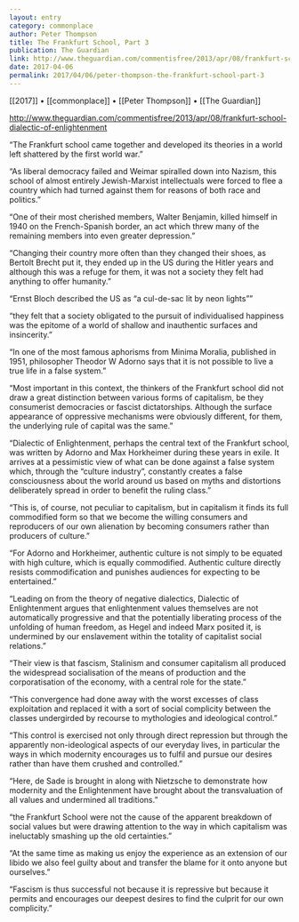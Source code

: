 ```yaml
---
layout: entry
category: commonplace
author: Peter Thompson
title: The Frankfurt School, Part 3
publication: The Guardian
link: http://www.theguardian.com/commentisfree/2013/apr/08/frankfurt-school-dialectic-of-enlightenment
date: 2017-04-06
permalink: 2017/04/06/peter-thompson-the-frankfurt-school-part-3
---
```


[[2017]] • [[commonplace]] • [[Peter Thompson]] • [[The Guardian]] 

http://www.theguardian.com/commentisfree/2013/apr/08/frankfurt-school-dialectic-of-enlightenment

“The Frankfurt school came together and developed its theories in a world left shattered by the first world war.”

“As liberal democracy failed and Weimar spiralled down into Nazism, this school of almost entirely Jewish-Marxist intellectuals were forced to flee a country which had turned against them for reasons of both race and politics.”

“One of their most cherished members, Walter Benjamin, killed himself in 1940 on the French-Spanish border, an act which threw many of the remaining members into even greater depression.”

“Changing their country more often than they changed their shoes, as Bertolt Brecht put it, they ended up in the US during the Hitler years and although this was a refuge for them, it was not a society they felt had anything to offer humanity.”

“Ernst Bloch described the US as “a cul-de-sac lit by neon lights””

“they felt that a society obligated to the pursuit of individualised happiness was the epitome of a world of shallow and inauthentic surfaces and insincerity.”

“In one of the most famous aphorisms from Minima Moralia, published in 1951, philosopher Theodor W Adorno says that it is not possible to live a true life in a false system.”

“Most important in this context, the thinkers of the Frankfurt school did not draw a great distinction between various forms of capitalism, be they consumerist democracies or fascist dictatorships. Although the surface appearance of oppressive mechanisms were obviously different, for them, the underlying rule of capital was the same.”

“Dialectic of Enlightenment, perhaps the central text of the Frankfurt school, was written by Adorno and Max Horkheimer during these years in exile. It arrives at a pessimistic view of what can be done against a false system which, through the “culture industry”, constantly creates a false consciousness about the world around us based on myths and distortions deliberately spread in order to benefit the ruling class.”

“This is, of course, not peculiar to capitalism, but in capitalism it finds its full commodified form so that we become the willing consumers and reproducers of our own alienation by becoming consumers rather than producers of culture.”

“For Adorno and Horkheimer, authentic culture is not simply to be equated with high culture, which is equally commodified. Authentic culture directly resists commodification and punishes audiences for expecting to be entertained.”

“Leading on from the theory of negative dialectics, Dialectic of Enlightenment argues that enlightenment values themselves are not automatically progressive and that the potentially liberating process of the unfolding of human freedom, as Hegel and indeed Marx posited it, is undermined by our enslavement within the totality of capitalist social relations.”

“Their view is that fascism, Stalinism and consumer capitalism all produced the widespread socialisation of the means of production and the corporatisation of the economy, with a central role for the state.”

“This convergence had done away with the worst excesses of class exploitation and replaced it with a sort of social complicity between the classes undergirded by recourse to mythologies and ideological control.”

“This control is exercised not only through direct repression but through the apparently non-ideological aspects of our everyday lives, in particular the ways in which modernity encourages us to fulfil and pursue our desires rather than have them crushed and controlled.”

“Here, de Sade is brought in along with Nietzsche to demonstrate how modernity and the Enlightenment have brought about the transvaluation of all values and undermined all traditions.”

“the Frankfurt School were not the cause of the apparent breakdown of social values but were drawing attention to the way in which capitalism was ineluctably smashing up the old certainties.”

“At the same time as making us enjoy the experience as an extension of our libido we also feel guilty about and transfer the blame for it onto anyone but ourselves.”

“Fascism is thus successful not because it is repressive but because it permits and encourages our deepest desires to find the culprit for our own complicity.”

